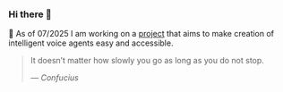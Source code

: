 ### Hi there 👋

🔭 As of 07/2025 I am working on a [project](https://github.com/mrkowalski/voice-agents-prototype) that aims to make creation of intelligent voice agents easy and accessible.

<!--
- 🌱 I’m currently learning ...
- 👯 I’m looking to collaborate on ...
- 🤔 I’m looking for help with ...
- 💬 Ask me about ...
- 📫 How to reach me: ...
- 😄 Pronouns: ...
- ⚡ Fun fact: ...
-->

> It doesn’t matter how slowly you go as long as you do not stop.
>
> &mdash; <cite>Confucius</cite>
